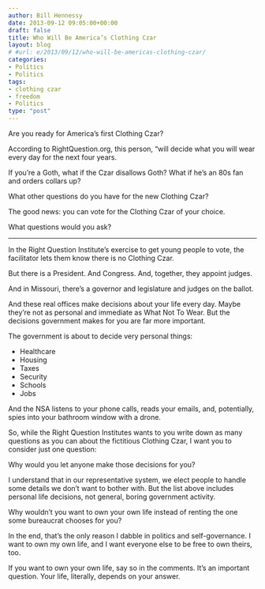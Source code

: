 ```yaml
---
author: Bill Hennessy
date: 2013-09-12 09:05:00+00:00
draft: false
title: Who Will Be America’s Clothing Czar
layout: blog
# #url: e/2013/09/12/who-will-be-americas-clothing-czar/
categories:
- Politics
- Politics
tags:
- clothing czar
- freedom
- Politics
type: "post"
---
```


Are you ready for America’s first Clothing Czar?

According to RightQuestion.org, this person, “will decide what you will wear every day for the
next four years.

If you’re a Goth, what if the Czar disallows Goth? What if he’s an 80s fan and orders collars up?

What other questions do you have for the new Clothing Czar?

The good news: you can vote for the Clothing Czar of your choice.

What questions would you ask?



* * *



In the Right Question Institute’s exercise to get young people to vote, the facilitator lets them know there is no Clothing Czar.

But there is a President. And Congress. And, together, they appoint judges.

And in Missouri, there’s a governor and legislature and judges on the ballot.

And these real offices make decisions about your life every day. Maybe they’re not as personal and immediate as What Not To Wear. But the decisions government makes for you are far more important.

The government is about to decide very personal things:



  * Healthcare
  * Housing
  * Taxes
  * Security
  * Schools
  * Jobs

And the NSA listens to your phone calls, reads your emails, and, potentially, spies into your bathroom window with a drone.

So, while the Right Question Institutes wants to you write down as many questions as you can about the fictitious Clothing Czar, I want you to consider just one question:

Why would you let anyone make those decisions for you?

I understand that in our representative system, we elect people to handle some details we don’t want to bother with. But the list above includes personal life decisions, not general, boring government activity.

Why wouldn’t you want to own your own life instead of renting the one some bureaucrat chooses for you?

In the end, that’s the only reason I dabble in politics and self-governance. I want to own my own life, and I want everyone else to be free to own theirs, too.

If you want to own your own life, say so in the comments. It’s an important question. Your life, literally, depends on your answer.
